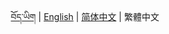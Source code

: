 <p align="center">
  <a href="https://github.com/Esukhia/derge-tengyur/blob/master/README.bo.md">བོད་ཡིག</a> |
  <a href="https://github.com/Esukhia/derge-tengyur/blob/master/README.md">English</a> |
  <a href="https://github.com/Esukhia/derge-tengyur/blob/master/README.zh-cn.md">简体中文</a> |
  <span>繁體中文</span>
</p>

